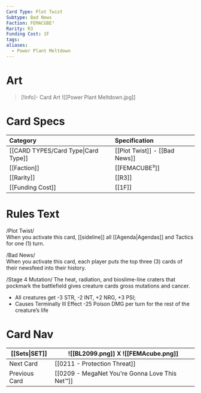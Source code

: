 ```yaml
---
Card Type: Plot Twist
Subtype: Bad News
Faction: FEMACUBE³
Rarity: R3
Funding Cost: 1F
tags: 
aliases:
  - Power Plant Meltdown
---
```

# Art

> [!info]- Card Art
> ![[Power Plant Meltdown.jpg]]

# Card Specs

| Category | Specification| 
| :--- | :--- |
| [[CARD TYPES/Card Type\|Card Type]] | [[Plot Twist]] - [[Bad News]] |  
| [[Faction]] | [[FEMACUBE³]] |  
| [[Rarity]] | [[R3]] |  
| [[Funding Cost]] | [[1F]] |  

# Rules Text  

/Plot Twist/  
When you activate this card, [[sideline]] all [[Agenda|Agendas]] and Tactics for one (1) turn.

/Bad News/  
When you activate this card, each player puts the top three (3) cards of their newsfeed into their history.  

/Stage 4 Mutation/ 
 The heat, radiation, and bioslime-line craters that pockmark the battlefield gives creature cards gross mutations and cancer.
- All creatures get -3 STR, -2 INT, +2 NRG, +3 PSI;
- Causes Terminally Ill Effect -25 Poison DMG per turn for the rest of the creature’s life

# Card Nav

| [[Sets\|SET]] |  ![[BL2099.png]] 𐌢 ![[FEMAcube.png]] |
| ------------- | ------------------------------ |
| Next Card     | [[0211 - Protection Threat]] |
| Previous Card | [[0209 - MegaNet You're Gonna Love This Net™]] |



